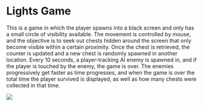 # Lights Game
This is a game in which the player spawns into a black screen and only has a small circle of visibility available.  The movement is controlled by mouse, and the objective is to seek out chests hidden around the screen that only become visible within a certain proximity.  Once the chest is retrieved, the counter is updated and a new chest is randomly spawned in another location.  Every 10 seconds, a player-tracking AI enemy is spawned in, and if the player is touched by the enemy, the game is over.  The enemies progressively get faster as time progresses, and when the game is over the total time the player survived is displayed, as well as how many chests were collected in that time.

![](https://github.com/CSJoyce/mazeganttchart/blob/master/MazeDiagram.png)
